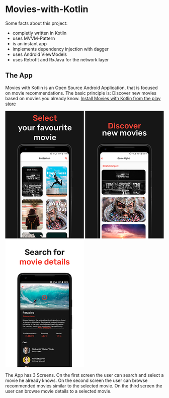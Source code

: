 # Movies-with-Kotlin

Some facts about this project:
- completly written in Kotlin
- uses MVVM-Pattern
- is an instant app
- implements dependency injection with dagger
- uses Android ViewModels
- uses Retrofit and RxJava for the network layer

## The App

Movies with Kotlin is an Open Source Android Application, that is focused on movie recommendations.
The basic principle is: Discover new movies based on movies you already know.
[Install Movies with Kotlin from the play store](https://play.google.com/store/apps/details?id=com.lenz.oliver.movieswithkotlin)

![First Screenshot](store/first_en.png)
![Second Screenshot](store/second_en.png)
![Third Screenshot](store/third_en.png)


The App has 3 Screens.
On the first screen the user can search and select a movie he already knows.
On the second screen the user can browse recommended movies similar to the selected movie.
On the third screen the user can browse movie details to a selected movie.